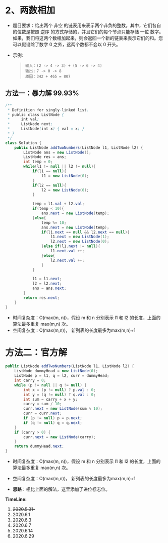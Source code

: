 # 2、两数相加

- 题目要求：给出两个 非空 的链表用来表示两个非负的整数。其中，它们各自的位数是按照 逆序 的方式存储的，并且它们的每个节点只能存储 一位 数字。如果，我们将这两个数相加起来，则会返回一个新的链表来表示它们的和。您可以假设除了数字 0 之外，这两个数都不会以 0 开头。

- 示例:

  > ```
  > 输入：(2 -> 4 -> 3) + (5 -> 6 -> 4)
  > 输出：7 -> 0 -> 8
  > 原因：342 + 465 = 807
  > ```



## 方法一：暴力解 99.93%

```java
/**
 * Definition for singly-linked list.
 * public class ListNode {
 *     int val;
 *     ListNode next;
 *     ListNode(int x) { val = x; }
 * }
 */
class Solution {
    public ListNode addTwoNumbers(ListNode l1, ListNode l2) {
        ListNode ans = new ListNode();
        ListNode res = ans;
        int temp = 0;
        while(l1 != null || l2 != null){
            if(l1 == null){
                l1 = new ListNode(0);
            }
            if(l2 == null){
                l2 = new ListNode(0);
            }

            temp = l1.val + l2.val;
            if(temp < 10){
                ans.next = new ListNode(temp); 
            }else{
                temp %= 10;
                ans.next = new ListNode(temp);
                if(l1.next == null && l2.next == null){
                    l1.next = new ListNode(1);
                    l2.next = new ListNode(0);
                }else if(l1.next != null){
                    l1.next.val ++;
                }else{
                    l2.next.val ++;
                }
            }

            l1 = l1.next;
            l2 = l2.next;
            ans = ans.next;
        }
        return res.next;
    }
}
```

- 时间复杂度：O(max(m, n))，假设 m 和 n 分别表示 l1 和 l2 的长度，上面的算法最多重复 max(m,n) 次。
- 空间复杂度：O(max(m,n))， 新列表的长度最多为max(m,n)+1

# 方法二：官方解

```java
public ListNode addTwoNumbers(ListNode l1, ListNode l2) {
    ListNode dummyHead = new ListNode(0);
    ListNode p = l1, q = l2, curr = dummyHead;
    int carry = 0;
    while (p != null || q != null) {
        int x = (p != null) ? p.val : 0;
        int y = (q != null) ? q.val : 0;
        int sum = carry + x + y;
        carry = sum / 10;
        curr.next = new ListNode(sum % 10);
        curr = curr.next;
        if (p != null) p = p.next;
        if (q != null) q = q.next;
    }
    if (carry > 0) {
        curr.next = new ListNode(carry);
    }
    return dummyHead.next;
}
```

- 时间复杂度：O(max(m, n))，假设 m 和 n 分别表示 l1 和 l2 的长度，上面的算法最多重复 max(m,n) 次。

- 空间复杂度：O(max(m,n))， 新列表的长度最多为max(m,n)+1
- **思路**：相比上面的解法，这里添加了进位标志位。

**TimeLine:**

1. ~~2020.5.31-~~
2. 2020.6.1
3. 2020.6.3
4. 2020.6.7
5. 2020.6.14
6. 2020.6.29